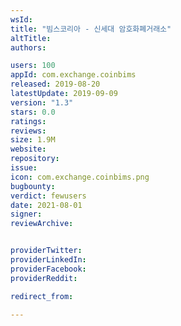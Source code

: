 ```yaml
---
wsId: 
title: "빔스코리아 - 신세대 암호화폐거래소"
altTitle: 
authors:

users: 100
appId: com.exchange.coinbims
released: 2019-08-20
latestUpdate: 2019-09-09
version: "1.3"
stars: 0.0
ratings: 
reviews: 
size: 1.9M
website: 
repository: 
issue: 
icon: com.exchange.coinbims.png
bugbounty: 
verdict: fewusers
date: 2021-08-01
signer: 
reviewArchive:


providerTwitter: 
providerLinkedIn: 
providerFacebook: 
providerReddit: 

redirect_from:

---
```




